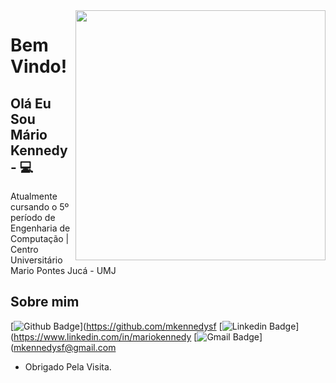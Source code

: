 

<!--
### Hi there 👋
**mkennedysf/mkennedysf** is a ✨ _special_ ✨ repository because its `README.md` (this file) appears on your GitHub profile.

Here are some ideas to get you started:

- 🔭 I’m currently working on ...
- 🌱 I’m currently learning ...
- 👯 I’m looking to collaborate on ...
- 🤔 I’m looking for help with ...
- 💬 Ask me about ...
- 📫 How to reach me: ...
- 😄 Pronouns: ...
- ⚡ Fun fact: ...
-->

<img align="right" width="400" height="400" src="https://media.giphy.com/media/26tn33aiTi1jkl6H6/giphy.gif">

# Bem Vindo!

## Olá Eu Sou Mário Kennedy - 💻 


Atualmente cursando o 5º período de Engenharia de Computação | Centro Universitário Mario Pontes Jucá - UMJ

## Sobre mim
[![Github Badge](https://img.shields.io/badge/-Github-000?style=flat-square&logo=Github&logoColor=white&link=link_do_seu_perfil_no_github)](https://github.com/mkennedysf
[![Linkedin Badge](https://img.shields.io/badge/-LinkedIn-blue?style=flat-square&logo=Linkedin&logoColor=white&link=https://www.linkedin.com/in/flavio-soares-da-silva10/)](https://www.linkedin.com/in/mariokennedy
[![Gmail Badge](https://img.shields.io/badge/-Gmail-c14438?style=flat-square&logo=Gmail&logoColor=white&link=mailto:soares.flavio10@gmail.com)](mkennedysf@gmail.com

- Obrigado Pela Visita.


